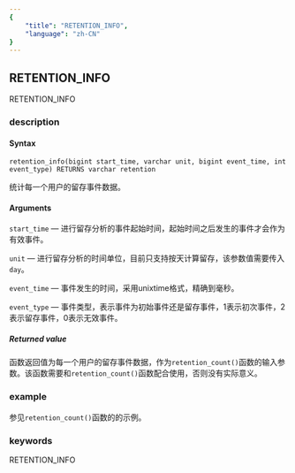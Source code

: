 ```yaml
---
{
    "title": "RETENTION_INFO",
    "language": "zh-CN"
}
---
```


<!-- 
Licensed to the Apache Software Foundation (ASF) under one
or more contributor license agreements.  See the NOTICE file
distributed with this work for additional information
regarding copyright ownership.  The ASF licenses this file
to you under the Apache License, Version 2.0 (the
"License"); you may not use this file except in compliance
with the License.  You may obtain a copy of the License at

  http://www.apache.org/licenses/LICENSE-2.0

Unless required by applicable law or agreed to in writing,
software distributed under the License is distributed on an
"AS IS" BASIS, WITHOUT WARRANTIES OR CONDITIONS OF ANY
KIND, either express or implied.  See the License for the
specific language governing permissions and limitations
under the License.
-->

## RETENTION_INFO

<version since="1.2.0">

RETENTION_INFO

</version>

### description
#### Syntax

`retention_info(bigint start_time, varchar unit, bigint event_time, int event_type) RETURNS varchar retention`

统计每一个用户的留存事件数据。

#### Arguments

`start_time` — 进行留存分析的事件起始时间，起始时间之后发生的事件才会作为有效事件。

`unit` — 进行留存分析的时间单位，目前只支持按天计算留存，该参数值需要传入`day`。

`event_time` — 事件发生的时间，采用unixtime格式，精确到毫秒。

`event_type` — 事件类型，表示事件为初始事件还是留存事件，1表示初次事件，2表示留存事件，0表示无效事件。


##### Returned value

函数返回值为每一个用户的留存事件数据，作为`retention_count()`函数的输入参数。该函数需要和`retention_count()`函数配合使用，否则没有实际意义。

### example

参见`retention_count()`函数的的示例。

### keywords

RETENTION_INFO
